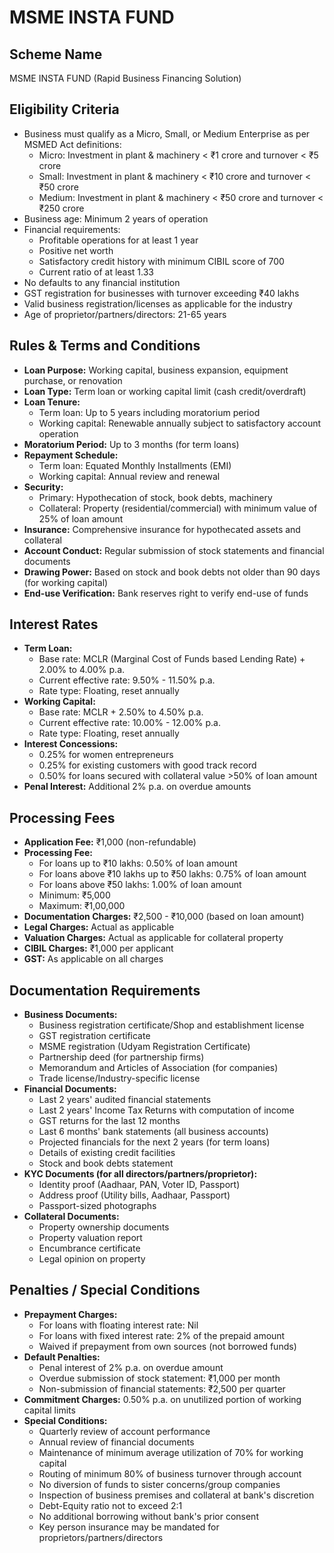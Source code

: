 # MSME INSTA FUND

## Scheme Name
MSME INSTA FUND (Rapid Business Financing Solution)

## Eligibility Criteria
- Business must qualify as a Micro, Small, or Medium Enterprise as per MSMED Act definitions:
  - Micro: Investment in plant & machinery < ₹1 crore and turnover < ₹5 crore
  - Small: Investment in plant & machinery < ₹10 crore and turnover < ₹50 crore
  - Medium: Investment in plant & machinery < ₹50 crore and turnover < ₹250 crore
- Business age: Minimum 2 years of operation
- Financial requirements:
  - Profitable operations for at least 1 year
  - Positive net worth
  - Satisfactory credit history with minimum CIBIL score of 700
  - Current ratio of at least 1.33
- No defaults to any financial institution
- GST registration for businesses with turnover exceeding ₹40 lakhs
- Valid business registration/licenses as applicable for the industry
- Age of proprietor/partners/directors: 21-65 years

## Rules & Terms and Conditions
- **Loan Purpose:** Working capital, business expansion, equipment purchase, or renovation
- **Loan Type:** Term loan or working capital limit (cash credit/overdraft)
- **Loan Tenure:**
  - Term loan: Up to 5 years including moratorium period
  - Working capital: Renewable annually subject to satisfactory account operation
- **Moratorium Period:** Up to 3 months (for term loans)
- **Repayment Schedule:**
  - Term loan: Equated Monthly Installments (EMI)
  - Working capital: Annual review and renewal
- **Security:**
  - Primary: Hypothecation of stock, book debts, machinery
  - Collateral: Property (residential/commercial) with minimum value of 25% of loan amount
- **Insurance:** Comprehensive insurance for hypothecated assets and collateral
- **Account Conduct:** Regular submission of stock statements and financial documents
- **Drawing Power:** Based on stock and book debts not older than 90 days (for working capital)
- **End-use Verification:** Bank reserves right to verify end-use of funds

## Interest Rates
- **Term Loan:**
  - Base rate: MCLR (Marginal Cost of Funds based Lending Rate) + 2.00% to 4.00% p.a.
  - Current effective rate: 9.50% - 11.50% p.a.
  - Rate type: Floating, reset annually
- **Working Capital:**
  - Base rate: MCLR + 2.50% to 4.50% p.a.
  - Current effective rate: 10.00% - 12.00% p.a.
  - Rate type: Floating, reset annually
- **Interest Concessions:**
  - 0.25% for women entrepreneurs
  - 0.25% for existing customers with good track record
  - 0.50% for loans secured with collateral value >50% of loan amount
- **Penal Interest:** Additional 2% p.a. on overdue amounts

## Processing Fees
- **Application Fee:** ₹1,000 (non-refundable)
- **Processing Fee:**
  - For loans up to ₹10 lakhs: 0.50% of loan amount
  - For loans above ₹10 lakhs up to ₹50 lakhs: 0.75% of loan amount
  - For loans above ₹50 lakhs: 1.00% of loan amount
  - Minimum: ₹5,000
  - Maximum: ₹1,00,000
- **Documentation Charges:** ₹2,500 - ₹10,000 (based on loan amount)
- **Legal Charges:** Actual as applicable
- **Valuation Charges:** Actual as applicable for collateral property
- **CIBIL Charges:** ₹1,000 per applicant
- **GST:** As applicable on all charges

## Documentation Requirements
- **Business Documents:**
  - Business registration certificate/Shop and establishment license
  - GST registration certificate
  - MSME registration (Udyam Registration Certificate)
  - Partnership deed (for partnership firms)
  - Memorandum and Articles of Association (for companies)
  - Trade license/Industry-specific license
- **Financial Documents:**
  - Last 2 years' audited financial statements
  - Last 2 years' Income Tax Returns with computation of income
  - GST returns for the last 12 months
  - Last 6 months' bank statements (all business accounts)
  - Projected financials for the next 2 years (for term loans)
  - Details of existing credit facilities
  - Stock and book debts statement
- **KYC Documents (for all directors/partners/proprietor):**
  - Identity proof (Aadhaar, PAN, Voter ID, Passport)
  - Address proof (Utility bills, Aadhaar, Passport)
  - Passport-sized photographs
- **Collateral Documents:**
  - Property ownership documents
  - Property valuation report
  - Encumbrance certificate
  - Legal opinion on property

## Penalties / Special Conditions
- **Prepayment Charges:**
  - For loans with floating interest rate: Nil
  - For loans with fixed interest rate: 2% of the prepaid amount
  - Waived if prepayment from own sources (not borrowed funds)
- **Default Penalties:**
  - Penal interest of 2% p.a. on overdue amount
  - Overdue submission of stock statement: ₹1,000 per month
  - Non-submission of financial statements: ₹2,500 per quarter
- **Commitment Charges:** 0.50% p.a. on unutilized portion of working capital limits
- **Special Conditions:**
  - Quarterly review of account performance
  - Annual review of financial documents
  - Maintenance of minimum average utilization of 70% for working capital
  - Routing of minimum 80% of business turnover through account
  - No diversion of funds to sister concerns/group companies
  - Inspection of business premises and collateral at bank's discretion
  - Debt-Equity ratio not to exceed 2:1
  - No additional borrowing without bank's prior consent
  - Key person insurance may be mandated for proprietors/partners/directors 